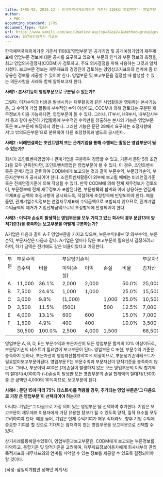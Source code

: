 ```yaml
---
title: IFRS-92, 2010.12 - 한국채택국제회계기준 기준서 1108호‘영업부문’- 영업부문 및 보고부문의 결정
author:
  - PWC
acounting_standard: IFRS
document_type: 기고문
url: https://www.samili.com/acc/QnaView.asp?op=3&op2=1&method=group&group=2086-15;1&orgcode=0&searchword=&page=27&code=IFRS%2D92%3A201012
source: 월간공인회계사 기고문
---
```

한국채택국제회계기준 기준서 1108호‘영업부문’은 공개기업 및 공개예정기업의 재무제표에 영업부문 정보에 대한 공시를 요구하고 있으며, 부문의 인식과 부문 정보의 측정을, 최고 영업의사결정자(CODM)가 검토하고, 주요 의사결정을 위해 사용하는 그것과 일치시켰다. 보고부문 정보는 재무제표와 경영진이 검토하는 경영성과지표와의 연계에 좀 더 유용한 정보를 제공할 수 있어야 한다. 영업부문 및 보고부문을 결정할 때 발생할 수 있는 의문사항을 사례와 함께 알아보고자 한다.

  

**사례1 : 본사기능이 영업부문으로 구분될 수 있는가?**

그렇다. 이자수익과 비용을 발생시키는 재무활동과 같은 사업활동을 영위하는 본사기능은, 그 수익이 기업 활동에 부수적인 수익 이상이고, CODM에 의해 검토되는 구분된 재무정보가 이용 가능하다면, 영업부문이 될 수 있다. 그러나, IT부서, HR부서, 내부감사부서 등과 같이 순전히 기업활동에 부수적인 수익만을 창출하는 본사의 기능은 영업부문 혹은 보고부문에 해당하지 않는다. 그러한 기능은 문단 28에서 요구하는 조정사항에서‘그 밖의모든부문’으로 분류하여 다른 조정항목과 별도로 공시한다.

  

**사례2 : 비례연결하는 조인트벤처 또는 관계기업을 통해 수행되는 활동은 영업부문이 될 수 있는가?**

회사가 조인트벤처영업이나 관계기업을 구분하여 경영할 수 있고, 기준서 문단 5의 조건2)을 모두 만족한다면, 조인트벤처영업은 영업부문이 될 수 있다. 이 경우, 조인트벤처 혹은 관계기업과 관련하여 CODM에게 보고되는 것과 같이 부문수익, 부문당기손익, 부문자산부채가 공시되어야 한다. 조인트벤처활동이 외부에 보고될 때에는 비례연결기준 혹은 전체연결기준에 의해 작성될 수 있다. 만약 CODM에 의해 전체 재무정보가 검토되어, 부문정보에 전체 재무정보가 포함된다면, 부문항목의 합계와 이에 상응하는 연결재무제표상 금액의 조정사항이 공시되도록, 적절하게 조정항목에 반영되어야 한다. 예를 들면, 관계기업수익정보는 연결재무제표에 수익금액으로 포함되지 않으므로, 관계기업 수익금액의 제거가 기업전체금액으로의 조정항목에 반영되어야 한다.

  

**사례3 : 이익과 손실이 발생하는 영업부문을 모두 가지고 있는 회사의 경우 문단13의 양적기준3)을 충족하는 보고부문을 어떻게 구분하는가?**

A기업은 다음과 같이 A-F 영업부문을 가지고 있으며, 부문수익(내부 및 외부수익), 부문손익, 부문자산은 다음과 같다. A기업은 얼마나 많은 보고부문이 필요한지 결정하려고 하며, 하기 금액은 전기에도 같은 비율이었다고 가정한다.

<table width="92%"><colgroup><col width="11%" bgcolor="#ffffff"><col width="11%" bgcolor="#ffffff"> <col width="11%" bgcolor="#ffffff"><col width="11%" bgcolor="#ffffff"> <col width="11%" bgcolor="#ffffff"><col width="11%" bgcolor="#ffffff"> <col width="11%" bgcolor="#ffffff"><col width="11%" bgcolor="#ffffff"><col width="11%" bgcolor="#ffffff"></colgroup><tbody><tr valign="top"><td rowspan="2"><div>부문</div></td><td colspan="2"><div>부문수익</div></td><td colspan="4"><div>부문당기손익</div></td><td colspan="2"><div>부문자산</div></td></tr><tr valign="top"><td><div>총수익</div></td><td><div>비율</div></td><td><div>이익(손실)</div></td><td><div>이익</div></td><td><div>손실</div></td><td><div>비율</div></td><td><div>총자산</div></td><td><div>비율</div></td></tr><tr valign="top"><td><div>A</div></td><td><div>11,000</div></td><td><div>36.1%</div></td><td><div>2,000</div></td><td><div>2,000</div></td><td><div></div></td><td><div>50.0%</div></td><td><div>25,000</div></td><td><div>36.5%</div></td></tr><tr valign="top"><td><div>B</div></td><td><div>7,500</div></td><td><div>24.6%</div></td><td><div>1,000</div></td><td><div>1,000</div></td><td><div></div></td><td><div>25.0%</div></td><td><div>15,500</div></td><td><div>22.6%</div></td></tr><tr valign="top"><td><div>C</div></td><td><div>3,000</div></td><td><div>9.8%</div></td><td><div>(1,000)</div></td><td><div></div></td><td><div>1,000</div></td><td><div>25.0%</div></td><td><div>10,500</div></td><td><div>15.3%</div></td></tr><tr valign="top"><td><div>D</div></td><td><div>3,500</div></td><td><div>11.5%</div></td><td><div>(500)</div></td><td><div></div></td><td><div>500</div></td><td><div>12.5%</div></td><td><div>7,000</div></td><td><div>10.2%</div></td></tr><tr valign="top"><td><div>E</div></td><td><div>4,000</div></td><td><div>13.1%</div></td><td><div>600</div></td><td><div>600</div></td><td><div></div></td><td><div>15.0%</div></td><td><div>7,000</div></td><td><div>10.2%</div></td></tr><tr valign="top"><td><div>F</div></td><td><div>1,500</div></td><td><div>4.9%</div></td><td><div>400</div></td><td><div>400</div></td><td><div></div></td><td><div>10.0%</div></td><td><div>3,500</div></td><td><div>5.1%</div></td></tr><tr valign="top"><td><div></div></td><td><div>30,500</div></td><td><div>100.0%</div></td><td><div>2,500</div></td><td><div>4,000</div></td><td><div>1,500</div></td><td><div></div></td><td><div>68,500</div></td><td><div>00.0%</div></td></tr></tbody></table>

  

영업부문 A, B, D, E는 부문수익과 부문자산이 모든 영업부문 합계의 10% 이상이므로, 부문당기손익 테스트가 필요없이 보고부문이 된다. 영업부문 C 또한, 부문수익 기준은 충족하지 못하나, 부문자산이 영업자산합계의10% 이상이므로, 부문당기손익테스트가필요없이보고부문이된다. 영업부문 F는 부문수익과 부문자산이 양적기준을 충족하지 않는다. 그러나, 부문이익 400은 (가)손실이 발생하지 않은 모든 영업부문의 이익 합계액의 절대치(4,000)과 (나)손실이 발생한 모든 영업부문의 손실 합계액의 절대치(1,500) 중 큰 금액인 4,000의 10%이므로, 보고부문이 된다.

  

**사례4 : 문단 15에 따라 75% 테스트4)를 적용할 경우, 추가되는 영업 부문은‘그 다음으로 가장 큰 영업부문’이 선택되어야 하는가?**

아니다. 기업은‘그 다음으로 가장 의미 있는 영업부문’을 선택하여 추가한다. 기업은 보고부문이 재무제표 이용자에게 가장 유용한 정보가 될 수 있도록 양적, 질적 요소를 모두 고려하여야 한다. 예를 들어, 기업은 현재 수익기여가 매우 작더라도, 향후 기업 수익에 중요한 기여를 할 것으로 기대되는 잠재력이 있는 영업부문을 보고부문으로 선택할 수 있다.

  

상기사례를통해알수있듯이, 영업부문과보고부문은, CODM에게 보고되는 부문정보를 파악하고, 통합기준 및 양적기준을 고려하여, 재무제표정보이용자에게 회사내부의 관리목적지표와 재무제표와의 연계를 파악할 수 있는 정보를 제공할 수 있도록 결정되어야 할 것이다.

  

\[작성: 삼일회계법인 정해민 회계사\]